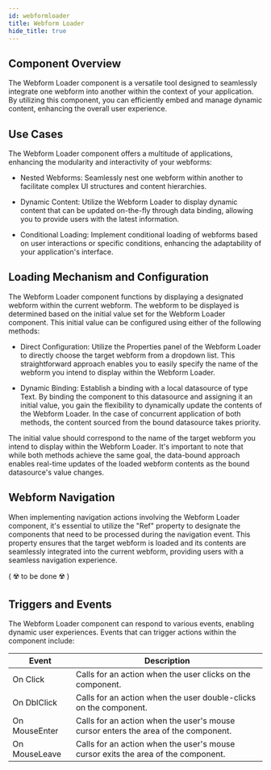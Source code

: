 ```yaml
---
id: webformloader
title: Webform Loader
hide_title: true
---
```


## Component Overview

The Webform Loader component is a versatile tool designed to seamlessly integrate one webform into another within the context of your application. By utilizing this component, you can efficiently embed and manage dynamic content, enhancing the overall user experience.

## Use Cases

The Webform Loader component offers a multitude of applications, enhancing the modularity and interactivity of your webforms:

- Nested Webforms: Seamlessly nest one webform within another to facilitate complex UI structures and content hierarchies.

- Dynamic Content: Utilize the Webform Loader to display dynamic content that can be updated on-the-fly through data binding, allowing you to provide users with the latest information.

- Conditional Loading: Implement conditional loading of webforms based on user interactions or specific conditions, enhancing the adaptability of your application's interface.

## Loading Mechanism and Configuration

The Webform Loader component functions by displaying a designated webform within the current webform. The webform to be displayed is determined based on the initial value set for the Webform Loader component. This initial value can be configured using either of the following methods:

- Direct Configuration: Utilize the Properties panel of the Webform Loader to directly choose the target webform from a dropdown list. This straightforward approach enables you to easily specify the name of the webform you intend to display within the Webform Loader.

- Dynamic Binding: Establish a binding with a local datasource of type Text. By binding the component to this datasource and assigning it an initial value, you gain the flexibility to dynamically update the contents of the Webform Loader. In the case of concurrent application of both methods, the content sourced from the bound datasource takes priority.

The initial value should correspond to the name of the target webform you intend to display within the Webform Loader. It's important to note that while both methods achieve the same goal, the data-bound approach enables real-time updates of the loaded webform contents as the bound datasource's value changes.


## Webform Navigation

When implementing navigation actions involving the Webform Loader component, it's essential to utilize the "Ref" property to designate the components that need to be processed during the navigation event. This property ensures that the target webform is loaded and its contents are seamlessly integrated into the current webform, providing users with a seamless navigation experience.

( ☢️ to be done ☢️ )

## Triggers and Events

The Webform Loader component can respond to various events, enabling dynamic user experiences. Events that can trigger actions within the component include:

|Event|Description|
|---|---|
|On Click| Calls for an action when the user clicks on the component. |
|On DblClick| Calls for an action when the user double-clicks on the component. |
|On MouseEnter| Calls for an action when the user's mouse cursor enters the area of the component.|
|On MouseLeave| Calls for an action when the user's mouse cursor exits the area of the component.|
